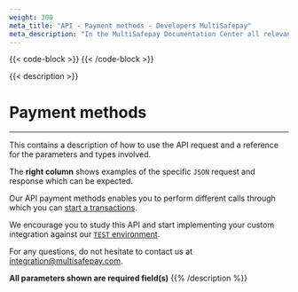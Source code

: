 ```yaml
---
weight: 300
meta_title: "API - Payment methods - Developers MultiSafepay"
meta_description: "In the MultiSafepay Documentation Center all relevant information regarding our Plugins and API. As well as Support pages for Payment Method, Tools and General Questions. You can also find the contact details of our Support Team and Integration Team."
---
```

{{< code-block >}}
{{< /code-block >}}

{{< description >}}
# Payment methods
<hr class="separator">
This contains a description of how to use the API request and a reference for the parameters and types involved. 

The **right column** shows examples of the specific ``JSON`` request and response which can be expected.

Our API payment methods enables you to perform different calls through which you can [start a transactions](#create-an-order).

We encourage you to study this API and start implementing your custom integration against our [``TEST`` environment](#environments).

For any questions, do not hesitate to contact us at <integration@multisafepay.com>.

**All parameters shown are required field(s)**
{{% /description %}}

